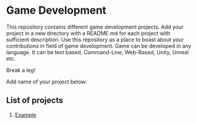 # Game Development
This repository contains different game development projects. Add your project in a new directory with a README.md for each project with sufficient description. Use this repository as a place to boast about your contributions in field of game development. Game can be developed in any language. It can be text based, Command-Line, Web-Based, Unity, Unreal etc. 

Break a leg!

Add name of your project below:

## List of projects
<ol>
  <li><a href="#">Example</a></li>
</ol>
